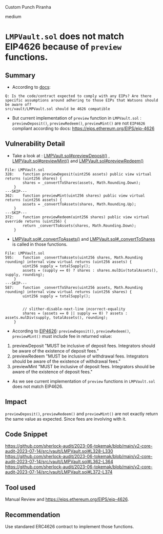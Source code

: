 Custom Punch Piranha

medium

# `LMPVault.sol` does not match EIP4626 because of `preview` functions.
## Summary
- According to [docs](https://github.com/sherlock-audit/2023-06-tokemak-Nadinnnn#q-is-the-codecontract-expected-to-comply-with-any-eips-are-there-specific-assumptions-around-adhering-to-those-eips-that-watsons-should-be-aware-of):
```solidity
Q: Is the code/contract expected to comply with any EIPs? Are there specific assumptions around adhering to those EIPs that Watsons should be aware of?
src/vault/LMPVault.sol should be 4626 compatible
```
- But current implementation of `preview` function in `LMPVault.sol` : `previewDeposit()`, `previewRedeem()`, `previewMint()` are not `EIP4626` compliant according to docs: https://eips.ethereum.org/EIPS/eip-4626
## Vulnerability Detail
- Take a look at : [LMPVault.sol#previewDeposit()](https://github.com/sherlock-audit/2023-06-tokemak/blob/main/v2-core-audit-2023-07-14/src/vault/LMPVault.sol#L328-L330) , [LMPVault.sol#previewMint()](https://github.com/sherlock-audit/2023-06-tokemak/blob/main/v2-core-audit-2023-07-14/src/vault/LMPVault.sol#L362-L364) and [LMPVault.sol#previewRedeem()](https://github.com/sherlock-audit/2023-06-tokemak/blob/main/v2-core-audit-2023-07-14/src/vault/LMPVault.sol#L372-L374)
```solidity
File: LMPVault.sol
328:    function previewDeposit(uint256 assets) public view virtual returns (uint256 shares) {
        shares = _convertToShares(assets, Math.Rounding.Down);
    }
---SKIP---
362:    function previewMint(uint256 shares) public view virtual returns (uint256 assets) {
        assets = _convertToAssets(shares, Math.Rounding.Up);
    }
---SKIP---
372:    function previewRedeem(uint256 shares) public view virtual override returns (uint256) {
        return _convertToAssets(shares, Math.Rounding.Down);
    }
```
- [LMPVault.sol#_convertToAssets()]() and [LMPVault.sol#_convertToShares]() is called in those functions.
```solidity
File: LMPVault.sol
595:    function _convertToAssets(uint256 shares, Math.Rounding rounding) internal view virtual returns (uint256 assets) {
        uint256 supply = totalSupply();
        assets = (supply == 0) ? shares : shares.mulDiv(totalAssets(), supply, rounding);
    }
---SKIP---
587:    function _convertToShares(uint256 assets, Math.Rounding rounding) internal view virtual returns (uint256 shares) {
        uint256 supply = totalSupply();


        // slither-disable-next-line incorrect-equality
        shares = (assets == 0 || supply == 0) ? assets : assets.mulDiv(supply, totalAssets(), rounding);
    }
```
- According to [EIP4626](https://eips.ethereum.org/EIPS/eip-4626#previewdeposit): `previewDeposit()`, `previewRedeem()`, `previewMint()` must include fee in returned value:
1. previewDeposit "MUST be inclusive of deposit fees. Integrators should be aware of the existence of deposit fees."
2. previewRedeem "MUST be inclusive of withdrawal fees. Integrators should be aware of the existence of withdrawal fees."
3. previewMint "MUST be inclusive of deposit fees. Integrators should be aware of the existence of deposit fees."
- As we see current implementation of `preview` functions in `LMPVault.sol` does not match EIP4626.
## Impact
`previewDeposit()`, `previewRedeem()` and `previewMint()`  are not exactly return the same value as expected. Since fees are
involving with it.
## Code Snippet
https://github.com/sherlock-audit/2023-06-tokemak/blob/main/v2-core-audit-2023-07-14/src/vault/LMPVault.sol#L328-L330
https://github.com/sherlock-audit/2023-06-tokemak/blob/main/v2-core-audit-2023-07-14/src/vault/LMPVault.sol#L362-L364
https://github.com/sherlock-audit/2023-06-tokemak/blob/main/v2-core-audit-2023-07-14/src/vault/LMPVault.sol#L372-L374
## Tool used

Manual Review and https://eips.ethereum.org/EIPS/eip-4626.

## Recommendation
Use standared ERC4626 contract to implement those functions.